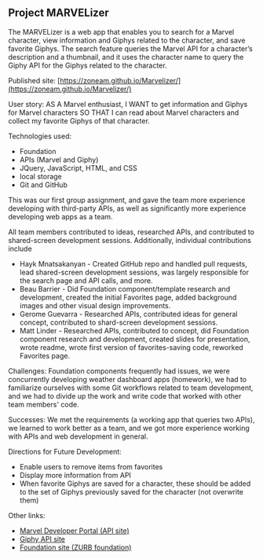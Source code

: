 ## Project MARVELizer

The MARVELizer is a web app that enables you to search for a Marvel character, view information and Giphys related to the character, and save favorite Giphys. The search feature queries the Marvel API for a character’s description and a thumbnail, and it uses the character name to query the Giphy API for the Giphys related to the character.

Published site: [https://zoneam.github.io/Marvelizer/](https://zoneam.github.io/Marvelizer/)

User story:
  AS A Marvel enthusiast,
  I WANT to get information and Giphys for Marvel characters 
  SO THAT I can read about Marvel characters and collect my favorite Giphys of that character.

Technologies used: 
* Foundation
* APIs (Marvel and Giphy)
* JQuery, JavaScript, HTML, and CSS
* local storage
* Git and GitHub

This was our first group assignment, and gave the team more experience developing with third-party APIs, as well as significantly more experience developing web apps as a team.

All team members contributed to ideas, researched APIs, and contributed to shared-screen development sessions. Additionally, individual contributions include
* Hayk Mnatsakanyan - Created GitHub repo and handled pull requests, lead shared-screen development sessions, was largely responsible for the search page and API calls, and more.
* Beau Barrier - Did Foundation component/template research and development, created the initial Favorites page, added background images and other visual design improvements.
* Gerome Guevarra - Researched APIs, contributed ideas for general concept, contributed to shard-screen development sessions. 
* Matt Linder - Researched APIs, contributed to concept, did Foundation component research and development, created slides for presentation, wrote readme, wrote first version of favorites-saving code, reworked Favorites page.

Challenges: Foundation components frequently had issues, we were concurrently developing weather dashboard apps (homework), we had to familiarize ourselves with some Git workflows related to team development, and we had to divide up the work and write code that worked with other team members' code.

Successes: We met the requirements (a working app that queries two APIs), we learned to work better as a team, and we got more experience working with APIs and web development in general.

Directions for Future Development:
* Enable users to remove items from favorites
* Display more information from API
* When favorite Giphys are saved for a character, these should be added to the set of Giphys previously saved for the character (not overwrite them)

Other links:
* [Marvel Developer Portal (API site)](https://developer.marvel.com/)
* [Giphy API site](https://developers.giphy.com/docs/api)
* [Foundation site (ZURB foundation)](https://get.foundation/)
